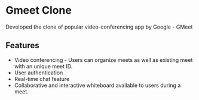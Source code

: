 # Gmeet Clone

Developed the clone of popular video-conferencing app by Google - GMeet

## Features

- Video conferencing - Users can organize meets as well as existing meet with an unique meet ID.
- User authentication
- Real-time chat feature
- Collaborative and interactive whiteboard available to users during a meet.
